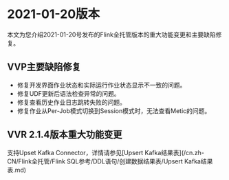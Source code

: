 # 2021-01-20版本

本文为您介绍2021-01-20号发布的Flink全托管版本的重大功能变更和主要缺陷修复。

## VVP主要缺陷修复

-   修复开发界面作业状态和实际运行作业状态显示不一致的问题。
-   修复UDF更新后语法检查异常的问题。
-   修复查看历史作业日志跳转失败的问题。
-   修复作业从Per-Job模式切换到Session模式时，无法查看Metic的问题。

## VVR 2.1.4版本重大功能变更

支持Upset Kafka Connector，详情请参见[Upsert Kafka结果表](/cn.zh-CN/Flink全托管/Flink SQL参考/DDL语句/创建数据结果表/Upsert Kafka结果表.md)

